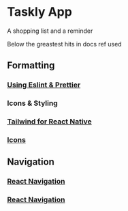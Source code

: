 # Taskly App
A shopping list and a reminder

Below the greastest hits in docs ref used 

## Formatting
### [Using Eslint & Prettier](https://docs.expo.dev/guides/using-eslint/)
  
### Icons & Styling
### [Tailwind for React Native](https://www.nativewind.dev/)
### [Icons](https://docs.expo.dev/versions/latest/sdk/svg/)

## Navigation
### [React Navigation](https://reactnavigation.org/)
### [React Navigation](https://docs.expo.dev/router/installation/#quick-start)